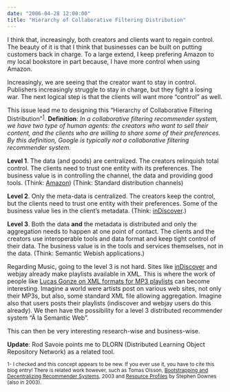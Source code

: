 ```yaml
---
date: "2006-04-28 12:00:00"
title: "Hierarchy of Collaborative Filtering Distribution"
---
```




I think that, increasingly, both creators and clients want to regain control. The beauty of it is that I think that businesses can be built on putting customers back in charge. To a large extend, I keep prefering Amazon to my local bookstore in part because, I have more control when using Amazon.

 Increasingly, we are seeing that the creator want to stay in control. Publishers increasingly struggle to stay in charge, but they fight a losing war. The next logical step is that the clients will want more &ldquo;control&rdquo; as well.

This issue lead me to designing this &ldquo;Hierarchy of Collaborative Filtering Distribution&rdquo;<sup>[1](#rec1)</sup>.
__Definition__: <em>In a collaborative filtering recommender system, we have two type of human agents: the creators who want to sell their content, and the clients who are willing to share some of their preferences. By this definition, Google is typically not a collaborative filtering recommender system.</em>

__Level 1__. The data (and goods) are centralized. The creators relinquish total control. The clients need to trust one entity with its preferences. The business value is in controlling the channel, the data and providing good tools. (Think: [Amazon](https://www.amazon.com)) (Think: Standard distribution channels)

__Level 2__. Only the meta-data is centralized. The creators keep the control, but the clients need to trust one entity with their preferences. Some of the business value lies in the client&rsquo;s metadata. (Think: [inDiscover](http://www.indiscover.net).)

__Level 3__. Both the data __and__ the metadata is distributed and only the aggregation needs to happen at one point of contact. The clients and the creators use interoperable tools and data format and keep tight control of their data. The business value is in the tools and services themselses, not in the data. (Think: Semantic Webish applications.)

Regarding Music, going to the level 3 is not hard. Sites like [inDiscover](http://www.indiscover.net) and webjay already make playlists available in XML. This is where the work of people like [Lucas Gonze on XML formats for MP3 playlists](http://gonze.com/playlists/playlist-format-survey.html) can become interesting.
Imagine a world were artists post on various web sites, not only their MP3s, but also, some standard XML file allowing aggregation. Imagine also that users posts their playlists (indiscover and webjay users do this already). We then have the possibility for a level 3 distributed recommender system &ldquo;Ã  la Semantic Web&rdquo;.

This can then be very interesting research-wise and business-wise.

__Update__: Rod Savoie points me to DLORN (Distributed Learning Object Repository Network) as a related tool.

<small>1- <a name="rec1"></a> I checked and this concept appears to be new. If you ever use it, you have to cite this blog entry! There is related work however, such as Tomas Olsson, [Bootstrapping and Decentralizing Recommender Systems](http://www.it.uu.se/research/publications/lic/2003-006/2003-006.pdf), 2003 and [Resource Profiles](http://www.downes.ca/files/resource_profiles.htm) by Stephen Downes (also in 2003). </small>

